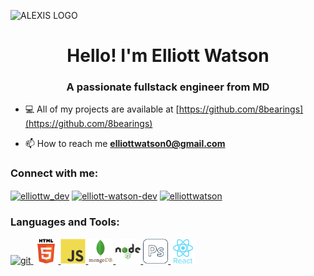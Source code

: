 ![ALEXIS LOGO](https://user-images.githubusercontent.com/61177210/113246259-a8c9c300-9286-11eb-8729-3e6668123c86.PNG)

<h1 align="center">Hello! I'm Elliott Watson</h1>
<h3 align="center">A passionate fullstack engineer from MD</h3>

-  💻  All of my projects are available at [https://github.com/8bearings](https://github.com/8bearings)

- 📫  How to reach me **elliottwatson0@gmail.com**

<h3 align="left">Connect with me:</h3>
<p align="left">
<a href="https://twitter.com/elliottw_dev" target="blank"><img align="center" src="https://cdn.jsdelivr.net/npm/simple-icons@3.0.1/icons/twitter.svg" alt="elliottw_dev" height="30" width="40" /></a>
<a href="https://linkedin.com/in/elliott-watson-dev" target="blank"><img align="center" src="https://cdn.jsdelivr.net/npm/simple-icons@3.0.1/icons/linkedin.svg" alt="elliott-watson-dev" height="30" width="40" /></a>
<a href="https://www.youtube.com/c/elliottwatson" target="blank"><img align="center" src="https://cdn.jsdelivr.net/npm/simple-icons@3.0.1/icons/youtube.svg" alt="elliottwatson" height="30" width="40" /></a>
</p>

<h3 align="left">Languages and Tools:</h3>
<p align="left"> <a href="https://git-scm.com/" target="_blank"> <img src="https://www.vectorlogo.zone/logos/git-scm/git-scm-icon.svg" alt="git" width="40" height="40"/> </a> <a href="https://www.w3.org/html/" target="_blank"> <img src="https://raw.githubusercontent.com/devicons/devicon/master/icons/html5/html5-original-wordmark.svg" alt="html5" width="40" height="40"/> </a> <a href="https://developer.mozilla.org/en-US/docs/Web/JavaScript" target="_blank"> <img src="https://raw.githubusercontent.com/devicons/devicon/master/icons/javascript/javascript-original.svg" alt="javascript" width="40" height="40"/> </a> <a href="https://www.mongodb.com/" target="_blank"> <img src="https://raw.githubusercontent.com/devicons/devicon/master/icons/mongodb/mongodb-original-wordmark.svg" alt="mongodb" width="40" height="40"/> </a> <a href="https://nodejs.org" target="_blank"> <img src="https://raw.githubusercontent.com/devicons/devicon/master/icons/nodejs/nodejs-original-wordmark.svg" alt="nodejs" width="40" height="40"/> </a> <a href="https://www.photoshop.com/en" target="_blank"> <img src="https://raw.githubusercontent.com/devicons/devicon/master/icons/photoshop/photoshop-line.svg" alt="photoshop" width="40" height="40"/> </a> <a href="https://reactjs.org/" target="_blank"> <img src="https://raw.githubusercontent.com/devicons/devicon/master/icons/react/react-original-wordmark.svg" alt="react" width="40" height="40"/> </a> </p>

